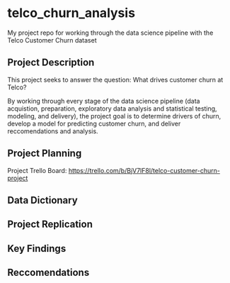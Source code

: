 # telco_churn_analysis
My project repo for working through the data science pipeline with the Telco Customer Churn dataset 


## Project Description
This project seeks to answer the question: What drives customer churn at Telco?

By working through every stage of the data science pipeline (data acquistion, preparation, exploratory data analysis and statistical testing, modeling, and delivery), the project goal is to determine drivers of churn, develop a model for predicting customer churn, and deliver reccomendations and analysis.


## Project Planning
Project Trello Board: https://trello.com/b/BjV7lF8l/telco-customer-churn-project


## Data Dictionary



## Project Replication



## Key Findings



## Reccomendations